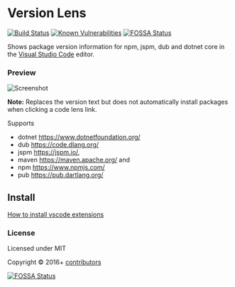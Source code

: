 # Version Lens

[![Build Status](https://img.shields.io/travis/vscode-contrib/vscode-versionlens/master.svg)](https://travis-ci.org/vscode-contrib/vscode-versionlens "Check this project's build status on TravisCI")
[![Known Vulnerabilities](https://snyk.io/test/github/vscode-contrib/vscode-versionlens/badge.svg)](https://snyk.io/test/github/vscode-contrib/vscode-versionlens)
[![FOSSA Status](https://app.fossa.io/api/projects/git%2Bgithub.com%2FGorniv%2Fvscode-versionlens.svg?type=shield)](https://app.fossa.io/projects/git%2Bgithub.com%2FGorniv%2Fvscode-versionlens?ref=badge_shield)


Shows package version information for npm, jspm, dub and dotnet core in the [Visual Studio Code](https://github.com/microsoft/vscode) editor.

### Preview

![Screenshot](images/animated-preview.gif)

**Note:** Replaces the version text but does not automatically install packages when clicking a code lens link. 

Supports

- dotnet https://www.dotnetfoundation.org/
- dub https://code.dlang.org/
- jspm https://jspm.io/,
- maven https://maven.apache.org/ and
- npm https://www.npmjs.com/
- pub https://pub.dartlang.org/

## Install

[How to install vscode extensions](https://code.visualstudio.com/docs/editor/extension-gallery)

### License

Licensed under MIT

Copyright &copy; 2016+ [contributors](https://github.com/vscode-contrib/vscode-versionlens/graphs/contributors)


[![FOSSA Status](https://app.fossa.io/api/projects/git%2Bgithub.com%2FGorniv%2Fvscode-versionlens.svg?type=large)](https://app.fossa.io/projects/git%2Bgithub.com%2FGorniv%2Fvscode-versionlens?ref=badge_large)